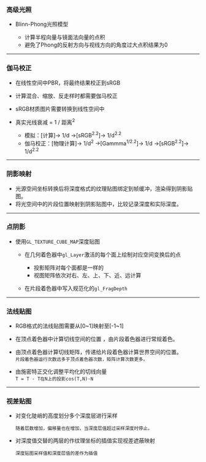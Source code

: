 ### 高级光照

* Blinn-Phong光照模型

  * 计算半程向量与镜面法向量的点积
  * 避免了Phong的反射方向与视线方向的角度过大点积结果为0


---
### 伽马校正

* 在线性空间中PBR，将最终结果校正到sRGB
* 计算混合、缩放、反走样时都需要伽马校正
* sRGB材质图片需要转换到线性空间中


* 真实光线衰减 = 1 / 距离<sup>2</sup>
  * 模拟：\[计算]-> 1/d ->\[sRGB<sup>2.2</sup>]-> 1/d<sup>2.2</sup>
  * 伽马校正：\[物理计算]-> 1/d<sup>2</sup> ->\[Gammma<sup>1/2.2</sup>]-> 1/d ->\[sRGB<sup>2.2</sup>]-> 1/d<sup>2.2</sup>


---
### 阴影映射


* 光源空间坐标转换后将深度格式的纹理贴图绑定到帧缓冲，渲染得到阴影贴图。
* 将光空间中的片段位置映射到阴影贴图中，比较记录深度和实际深度。


---
### 点阴影

* 使用`GL_TEXTURE_CUBE_MAP`深度贴图

  * 在几何着色器中`gl_Layer`激活的每个面上绘制对应空间变换后的点
  
    * 投影矩阵对每个面都是一样的
    * 视图矩阵依次对右、左、上、下、近、远计算
  * 在片段着色器中写入规范化的`gl_FragDepth`


---
### 法线贴图

* RGB格式的法线贴图需要从\[0\~1]映射至\[-1\~1]

* 在顶点着色器中计算切线空间的位置 ，由片段着色器进行常规着色。

* 由顶点着色器计算切线矩阵，传递给片段着色器计算世界空间的位置。<br>
  `片段着色器运行次数远多于顶点着色器次数，矩阵计算次数更多。`
  
* 由施密特正交化调整平均化的切线向量<br>
  `T = T - T在N上的投影cos(T,N)·N`


---
### 视差贴图


* 对变化陡峭的高度划分多个深度层进行采样

  `随着层数增加，偏移量也在增加，当深度层值超过采样深度时停止。`

* 对深度值交替的两层的作纹理坐标的插值实现视差遮蔽映射

  `深度贴图采样值和深度层值的差作为插值`
